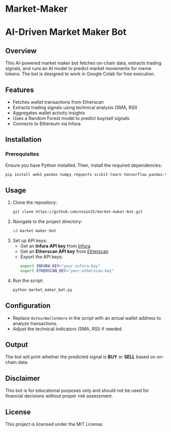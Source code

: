 # Market-Maker
# AI-Driven Market Maker Bot

## Overview
This AI-powered market maker bot fetches on-chain data, extracts trading signals, and runs an AI model to predict market movements for meme tokens. The bot is designed to work in Google Colab for free execution.

## Features
- Fetches wallet transactions from Etherscan
- Extracts trading signals using technical analysis (SMA, RSI)
- Aggregates wallet activity insights
- Uses a Random Forest model to predict buy/sell signals
- Connects to Ethereum via Infura

## Installation
### Prerequisites
Ensure you have Python installed. Then, install the required dependencies:
```sh
pip install web3 pandas numpy requests scikit-learn tensorflow pandas-ta ta-lib ta
```

## Usage
1. Clone the repository:
   ```sh
   git clone https://github.com/nsain25/market-maker-bot.git
   ```
2. Navigate to the project directory:
   ```sh
   cd market-maker-bot
   ```
3. Set up API keys:
   - Get an **Infura API key** from [Infura](https://infura.io/)
   - Get an **Etherscan API key** from [Etherscan](https://etherscan.io/)
   - Export the API keys:
     ```sh
     export INFURA_KEY="your-infura-key"
     export ETHERSCAN_KEY="your-etherscan-key"
     ```
4. Run the script:
   ```sh
   python market_maker_bot.py
   ```

## Configuration
- Replace `0xYourWalletHere` in the script with an actual wallet address to analyze transactions.
- Adjust the technical indicators (SMA, RSI) if needed.

## Output
The bot will print whether the predicted signal is **BUY** or **SELL** based on on-chain data.

## Disclaimer
This bot is for educational purposes only and should not be used for financial decisions without proper risk assessment.

## License
This project is licensed under the MIT License.

